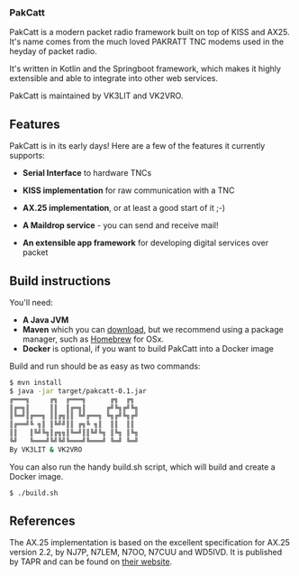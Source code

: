 ### PakCatt
PakCatt is a modern packet radio framework built on top of KISS and AX25. It's name comes from the much loved PAKRATT TNC modems used in the heyday of packet radio. 

It's written in Kotlin and the Springboot framework, which makes it highly extensible and able to integrate into other web services.

PakCatt is maintained by VK3LIT and VK2VRO.

## Features

PakCatt is in its early days! Here are a few of the features it currently supports:

- **Serial Interface** to hardware TNCs

- **KISS implementation** for raw communication with a TNC

- **AX.25 implementation**, or at least a good start of it ;-)

- **A Maildrop service** - you can send and receive mail!

- **An extensible app framework** for developing digital services over packet 

## Build instructions
You'll need:

- **A Java JVM**
- **Maven** which you can [download](https://maven.apache.org/install.html), but we recommend using a package manager, such as [Homebrew](https://brew.sh/) for OSx.
- **Docker** is optional, if you want to build PakCatt into a Docker image
 
Build and run should be as easy as two commands:
```bash
$ mvn install
$ java -jar target/pakcatt-0.1.jar
╔═══╗     ╔╗  ╔═══╗      ╔╗  ╔╗ 
║╔═╗║     ║║  ║╔═╗║     ╔╝╚╗╔╝╚╗
║╚═╝║╔══╗ ║║╔╗║║ ╚╝╔══╗ ╚╗╔╝╚╗╔╝
║╔══╝╚ ╗║ ║╚╝╝║║ ╔╗╚ ╗║  ║║  ║║ 
║║   ║╚╝╚╗║╔╗╗║╚═╝║║╚╝╚╗ ║╚╗ ║╚╗
╚╝   ╚═══╝╚╝╚╝╚═══╝╚═══╝ ╚═╝ ╚═╝
By VK3LIT & VK2VRO 
```  
You can also run the handy build.sh script, which will build and create a Docker image.
```bash
$ ./build.sh
```

## References
The AX.25 implementation is based on the excellent specification for AX.25 version 2.2, by NJ7P, N7LEM, N7OO, N7CUU and WD5IVD. It is published by TAPR and can be found on [their website](https://www.tapr.org/pdf/AX25.2.2.pdf).